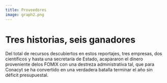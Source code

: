 ```yaml
---
title: Proveedores
image: graph2.png
---
```


# Tres historias, seis ganadores

Del total de recursos descubiertos en estos reportajes, tres empresas, dos científicos y hasta una secretaría de Estado,  acapararon el dinero proveniente delos FOMIX con una destreza administrativa tal, que para Conacyt se ha convertido en una verdadera batalla terminar el año sin déficit presupuestal.
